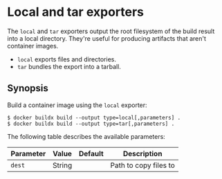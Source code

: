 # Local and tar exporters

The `local` and `tar` exporters output the root filesystem of the build result
into a local directory. They're useful for producing artifacts that aren't
container images.

- `local` exports files and directories.
- `tar` bundles the export into a tarball.

## Synopsis

Build a container image using the `local` exporter:

```console
$ docker buildx build --output type=local[,parameters] .
$ docker buildx build --output type=tar[,parameters] .
```

The following table describes the available parameters:

| Parameter | Value  | Default | Description           |
| --------- | ------ | ------- | --------------------- |
| `dest`    | String |         | Path to copy files to |
